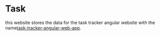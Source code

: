 # Task
this website stores the data for the task tracker angular website with the name[task-tracker-angular-web-app].

[task-tracker-angular-web-app]: https://rupesh-darimisetti.github.io/task-tracker-angular-web-app/